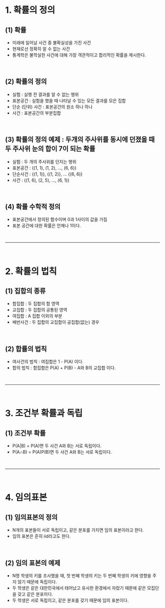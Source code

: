 # 1. 확률의 정의
## (1) 확률
  - 미래에 일어날 사건 중 불확실성을 가진 사건
  - 현재로선 정확히 알 수 없는 사건
  - 통계학은 불학실한 사건에 대해 가장 객관적이고 합리적인 확률을 제시한다.

<br>

## (2) 확률의 정의
  - 실험 : 실행 전 결과를 알 수 없는 행위
  - 표본공간 : 실험을 했을 때 나타날 수 있는 모든 결과를 모은 집합
  - 단순 (단위) 사건 : 표본공간의 원소 하나 하나
  - 사건 : 표본공간의 부분집합

<br>

## (3) 확률의 정의 예제 : 두개의 주사위를 동시에 던졌을 때 두 주사위 눈의 합이 7이 되는 확률
  - 실험 : 두 개의 주사위를 던지는 행위
  - 표본공간 : {(1, 1), (1, 2), ..., (6, 6)}
  - 단순사건 : {(1, 1)}, {(1, 2)}, ... {(6, 6)}
  - 사건 : {(1, 6), (2, 5), ..., (6, 1)}

<br>

## (4) 확률 수학적 정의
  - 표본공간에서 정의된 함수이며 0과 1사이의 값을 가짐
  - 표본 공간에 대한 확률은 언제나 1이다.

<br>
<hr>
<br>

# 2. 확률의 법칙
## (1) 집합의 종류
  - 합집합 : 두 집합의 합 영역
  - 교집합 : 두 집합의 공통된 영역
  - 여집합 : A 집합 이외의 부분
  - 배반사건 : 두 집합의 교집합이 공집합(없는) 경우

<br>

## (2) 합률의 법칙
  - 여사건의 법칙 : 여집합은 1 - P(A) 이다.
  - 합의 법칙 : 합집합은 P(A) + P(B) - A와 B의 교집합 이다.


<br>
<hr>
<br>


# 3. 조건부 확률과 독립
## (1) 조건부 확률
  - P(A|B) = P(A)면 두 사건 A와 B는 서로 독립이다.
  - P(A∩B) = P(A)P(B)면 두 사건 A와 B는 서로 독립이다.


<br>
<hr>
<br>


# 4. 임의표본
## (1) 임의표본의 정의
  - N개의 표본들이 서로 독립이고, 같은 분포를 가지면 임의 표본이라고 한다.
  - 임의 표본은 흔히 iid라고도 한다.

<br>

## (2) 임의 표본의 예제
  - N명 학생의 키를 조사했을 때, 첫 번째 학생의 키는 두 번째 학생의 키에 영향을 주지 않기 때문에 독립이다.
  - 두 학생은 같은 대한민국에서 태어났고 유사한 환경에서 자랐기 때문에 같은 모집단을 갖고 같은 분포이다.
  - 두 학생은 서로 독립이고, 같은 분포를 갖기 때문에 임의 표본이다.
